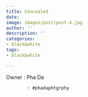 ```yaml
---
title: Concealed
date: 
image: images/post/post-4.jpg
author: ''
description: ''
categories:
- black&white
tags:
- black&white

---
```

Owner : Pha Da

            : #phadaphtgrphy